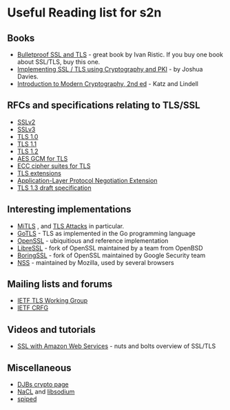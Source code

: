 # Useful Reading list for s2n


## Books

* [Bulletproof SSL and TLS](http://www.amazon.com/Bulletproof-SSL-TLS-Understanding-Applications/dp/1907117040/) - great book by Ivan Ristic. If you buy one book about SSL/TLS, buy this one.
* [Implementing SSL / TLS using Cryptography and PKI](http://www.amazon.com/Implementing-SSL-TLS-Using-Cryptography/dp/0470920416/) - by Joshua Davies.
* [Introduction to Modern Cryptography, 2nd ed](http://www.amazon.com/Introduction-Cryptography-Chapman-Network-Security/dp/1466570261/) - Katz and Lindell

## RFCs and specifications relating to TLS/SSL

* [SSLv2](http://www-archive.mozilla.org/projects/security/pki/nss/ssl/draft02.html)
* [SSLv3](https://tools.ietf.org/html/rfc6101)
* [TLS 1.0](https://tools.ietf.org/html/rfc2246)
* [TLS 1.1](https://tools.ietf.org/html/rfc4346)
* [TLS 1.2](https://tools.ietf.org/html/rfc5246)
* [AES GCM for TLS](https://tools.ietf.org/html/rfc5288)
* [ECC cipher suites for TLS](https://tools.ietf.org/html/rfc4492)
* [TLS extensions](https://tools.ietf.org/html/rfc6066)
* [Application-Layer Protocol Negotiation Extension](https://tools.ietf.org/html/rfc7301)
* [TLS 1.3 draft specification](https://github.com/tlswg/tls13-spec)

## Interesting implementations

* [MiTLS](http://www.mitls.org/wsgi/home) , and [TLS Attacks](http://www.mitls.org/wsgi/tls-attacks) in particular. 
* [GoTLS](http://golang.org/pkg/crypto/tls/) - TLS as implemented in the Go programming language
* [OpenSSL](https://www.openssl.org/) - ubiquitious and reference implementation
* [LibreSSL](http://www.libressl.org/) - fork of OpenSSL maintained by a team from OpenBSD
* [BoringSSL](https://boringssl.googlesource.com/boringssl/) - fork of OpenSSL maintained by Google Security team
* [NSS](https://developer.mozilla.org/en-US/docs/Mozilla/Projects/NSS) - maintained by Mozilla, used by several browsers

## Mailing lists and forums

* [IETF TLS Working Group](https://datatracker.ietf.org/wg/tls/charter/)
* [IETF CRFG](http://www.ietf.org/mail-archive/web/cfrg/current/maillist.html) 

## Videos and tutorials

* [SSL with Amazon Web Services](https://www.youtube.com/watch?v=8AODa_AazY4) - nuts and bolts overview of SSL/TLS

## Miscellaneous

* [DJBs crypto page](http://cr.yp.to/crypto.html) 
* [NaCL](http://nacl.cr.yp.to/) and [libsodium](https://github.com/jedisct1/libsodium)
* [spiped](http://www.tarsnap.com/spiped.html) 
